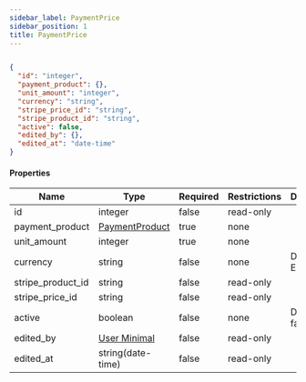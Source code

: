 ```yaml
---
sidebar_label: PaymentPrice
sidebar_position: 1
title: PaymentPrice
---
```


```json

{
  "id": "integer",
  "payment_product": {},
  "unit_amount": "integer",
  "currency": "string",
  "stripe_price_id": "string",
  "stripe_product_id": "string",
  "active": false,
  "edited_by": {},
  "edited_at": "date-time"
}


```

#### Properties

| Name              | Type                                                            | Required | Restrictions | Description    |
|-------------------|-----------------------------------------------------------------|----------|--------------|----------------|
| id                | integer                                                         | false    | read-only    |                |                                                                         |
| payment_product   | [PaymentProduct](/docs/apireference/v2/schemas/payment_product) | true     | none         |                |
| unit_amount       | integer                                                         | true     | none         |                |
| currency          | string                                                          | false    | none         | Default: EUR   |
| stripe_product_id | string                                                          | false    | read-only    |                |
| stripe_price_id   | string                                                          | false    | read-only    |                |
| active            | boolean                                                         | false    | none         | Default: false |
| edited_by         | [User Minimal](/docs/apireference/v2/schemas/user_minimal)      | false    | read-only    |                |
| edited_at         | string(date-time)                                               | false    | read-only    |                |

